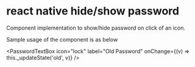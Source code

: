 # react native hide/show password

Component implementation to show/hide password on click of an icon.

Sample usage of the component is as below

<PasswordTextBox icon="lock" label="Old Password" onChange={(v) => this._updateState('old', v)} />
